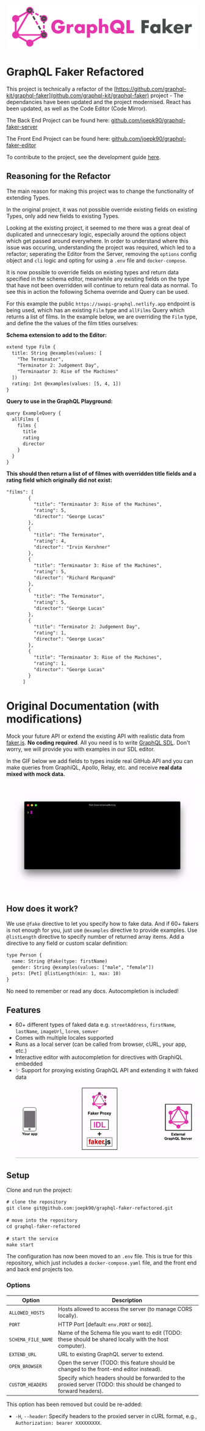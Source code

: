 ![GraphQL Faker logo](./docs/faker-logo-text.png)

# GraphQL Faker Refactored

This project is technically a refactor of the [https://github.com/graphql-kit/graphql-faker](github.com/graphql-kit/graphql-faker) project - The dependancies have been updated and the project modernised. React has been updated, as well as the Code Editor (Code Mirror).

The Back End Project can be found here:
[github.com/joepk90/graphql-faker-server](https://github.com/joepk90/graphql-faker-server) 

The Front End Project can be found here:
[github.com/joepk90/graphql-faker-editor](https://github.com/joepk90/graphql-faker-editor)

To contribute to the project, see the development guide [here](https://github.com/joepk90/graphql-faker-refactored/blob/main/development.md).


## Reasoning for the Refactor
The main reason for making this project was to change the functionality of extending Types.

In the original project, it was not possible override existing fields on existing Types, only add new fields to existing Types.

Looking at the existing project, it seemed to me there was a great deal of duplicated and unneccesary logic, especially around the options object which get passed around everywhere. In order to understand where this issue was occuring, understanding the project was required, which led to a refactor; seperating the Editor from the Server, removing the `options` config object and `cli` logic and opting for using a `.env` file and `docker-compose`.

It is now possible to override fields on existing types and return data specified in the schema editor, meanwhile any existing fields on the type that have not been overridden will continue to return real data as normal. To see this in action the following Schema override and Query can be used.

For this example the public `https://swapi-graphql.netlify.app` endpoint is being used, which has an existing `Film` type and `allFilms` Query which returns a list of films. In the example below, we are overriding the `Film` type, and define the the values of the film titles ourselves:

<b>Schema extension to add to the Editor:</b>
```
extend type Film {
  title: String @examples(values: [
    "The Terminator",
    "Terminator 2: Judgement Day",
    "Terminaator 3: Rise of the Machines"
  ])
  rating: Int @examples(values: [5, 4, 1])
}
```

<b>Query to use in the GraphQL Playground:</b>
```
query ExampleQuery {
  allFilms {
    films {
      title
      rating
      director
    }
  }
}
```

<b>This should then return a list of of filmes with overridden title fields and a rating field which originally did not exist:</b>
```
"films": [
        {
          "title": "Terminaator 3: Rise of the Machines",
          "rating": 5,
          "director": "George Lucas"
        },
        {
          "title": "The Terminator",
          "rating": 4,
          "director": "Irvin Kershner"
        },
        {
          "title": "Terminaator 3: Rise of the Machines",
          "rating": 5,
          "director": "Richard Marquand"
        },
        {
          "title": "The Terminator",
          "rating": 5,
          "director": "George Lucas"
        },
        {
          "title": "Terminator 2: Judgement Day",
          "rating": 1,
          "director": "George Lucas"
        },
        {
          "title": "Terminaator 3: Rise of the Machines",
          "rating": 1,
          "director": "George Lucas"
        }
      ]
```

# Original Documentation (with modifications)

Mock your future API or extend the existing API with realistic data from [faker.js](https://fakerjs.dev/). **No coding required**.
All you need is to write [GraphQL SDL](https://alligator.io/graphql/graphql-sdl/). Don't worry, we will provide you with examples in our SDL editor.

In the GIF below we add fields to types inside real GitHub API and you can make queries from GraphiQL, Apollo, Relay, etc. and receive **real data mixed with mock data.**
![demo-gif](./docs/demo.gif)

## How does it work?

We use `@fake` directive to let you specify how to fake data. And if 60+ fakers is not enough for you, just use `@examples` directive to provide examples. Use `@listLength` directive to specify number of returned array items. Add a directive to any field or custom scalar definition:

    type Person {
      name: String @fake(type: firstName)
      gender: String @examples(values: ["male", "female"])
      pets: [Pet] @listLength(min: 1, max: 10)
    }

No need to remember or read any docs. Autocompletion is included!

## Features

- 60+ different types of faked data e.g. `streetAddress`, `firstName`, `lastName`, `imageUrl`, `lorem`, `semver`
- Comes with multiple locales supported
- Runs as a local server (can be called from browser, cURL, your app, etc.)
- Interactive editor with autocompletion for directives with GraphiQL embedded
- ✨ Support for proxying existing GraphQL API and extending it with faked data
  ![Extend mode diagram](./docs/extend-mode.gif)

## Setup

Clone and run the project:
```
# clone the repository
git clone git@github.com:joepk90/graphql-faker-refactored.git

# move into the repository
cd graphql-faker-refactored

# start the service
make start
```

The configuration has now been moved to an `.env` file. This is true for this repository, which just includes a `docker-compose.yaml` file, and the front end and back end projects too.


### Options

| Option              | Description                                                                                     |
|---------------------|-------------------------------------------------------------------------------------------------|
| `ALLOWED_HOSTS`     | Hosts allowed to access the server (to manage CORS locally).                                    |
| `PORT`              | HTTP Port [default: `env.PORT` or `9002`].                                                     |
| `SCHEMA_FILE_NAME`  | Name of the Schema file you want to edit (TODO: these should be shared locally with the host computer). |
| `EXTEND_URL`        | URL to existing GraphQL server to extend.                                                      |
| `OPEN_BROWSER`      | Open the server (TODO: this feature should be changed to the front-end editor instead).         |
| `CUSTOM_HEADERS`    | Specify which headers should be forwarded to the proxied server (TODO: this should be changed to forward headers). |

This option has been removed but could be re-added:
- `-H`, `--header`: Specify headers to the proxied server in cURL format, e.g., `Authorization: bearer XXXXXXXXX`.
